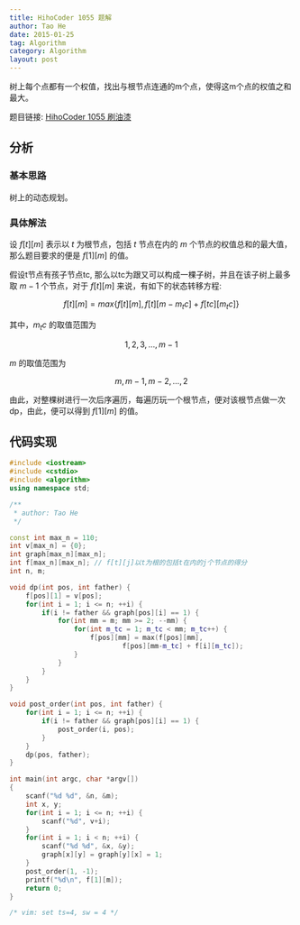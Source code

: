 ```yaml
---
title: HihoCoder 1055 题解
author: Tao He
date: 2015-01-25
tag: Algorithm
category: Algorithm
layout: post
---
```


树上每个点都有一个权值，找出与根节点连通的m个点，使得这m个点的权值之和最大。

题目链接: [HihoCoder 1055 刷油漆](http://hihocoder.com/problemset/problem/1055)

<!--more-->

分析
---------

### 基本思路

树上的动态规划。

### 具体解法

设 $f[t][m]$ 表示以 $t$ 为根节点，包括 $t$ 节点在内的 $m$ 个节点的权值总和的最大值，那么题目要求的便是 $f[1][m]$ 的值。

假设t节点有孩子节点tc, 那么以tc为跟又可以构成一棵子树，并且在该子树上最多取 $m-1$ 个节点，对于 $f[t][m]$ 来说，有如下的状态转移方程:

$$f[t][m] = max\{f[t][m], f[t][m-m_tc]+f[tc][m_tc]\}$$

其中，$m_tc$ 的取值范围为

$$1, 2, 3, \dots, m-1$$

$m$ 的取值范围为

$$m, m-1, m-2, \dots, 2$$

由此，对整棵树进行一次后序遍历，每遍历玩一个根节点，便对该根节点做一次dp，由此，便可以得到 $f[1][m]$ 的值。

代码实现
-------

~~~cpp
#include <iostream>
#include <cstdio>
#include <algorithm>
using namespace std;

/**
 * author: Tao He
 */

const int max_n = 110;
int v[max_n] = {0};
int graph[max_n][max_n];
int f[max_n][max_n]; // f[t][j]以t为根的包括t在内的j个节点的得分
int n, m;

void dp(int pos, int father) {
    f[pos][1] = v[pos];
    for(int i = 1; i <= n; ++i) {
        if(i != father && graph[pos][i] == 1) {
            for(int mm = m; mm >= 2; --mm) {
                for(int m_tc = 1; m_tc < mm; m_tc++) {
                    f[pos][mm] = max(f[pos][mm],
                            f[pos][mm-m_tc] + f[i][m_tc]);
                }
            }
        }
    }
}

void post_order(int pos, int father) {
    for(int i = 1; i <= n; ++i) {
        if(i != father && graph[pos][i] == 1) {
            post_order(i, pos);
        }
    }
    dp(pos, father);
}

int main(int argc, char *argv[])
{
	scanf("%d %d", &n, &m);
    int x, y;
    for(int i = 1; i <= n; ++i) {
        scanf("%d", v+i);
    }
    for(int i = 1; i < n; ++i) {
        scanf("%d %d", &x, &y);
        graph[x][y] = graph[y][x] = 1;
    }
    post_order(1, -1);
    printf("%d\n", f[1][m]);
    return 0;
}

/* vim: set ts=4, sw = 4 */
~~~
